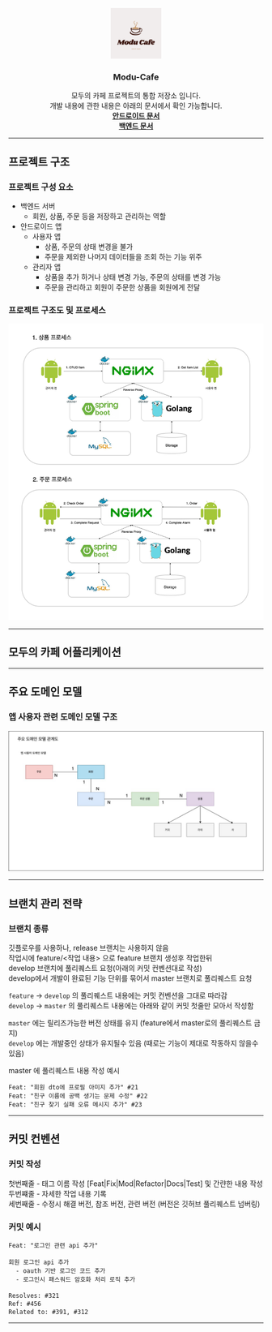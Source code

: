 <!-- PROJECT LOGO -->
<br />
<div align="center">
  <img src="./images/modu_cafe_icon.png" alt="Logo" width="100" height="100">
  <h3 align="center">Modu-Cafe</h3>

  <p align="center">
    모두의 카페 프로젝트의 통합 저장소 입니다.<br>
    개발 내용에 관한 내용은 아래의 문서에서 확인 가능합니다.<br>
    <a href="./android/ModuCafe/README.md"><strong>안드로이드 문서</strong></a><br>
    <a href="./backend/ModuCafe/README.md"><strong>백엔드 문서</strong></a><br>
  </p>
</div>

---

## 프로젝트 구조

### 프로젝트 구성 요소

- 백엔드 서버
  - 회원, 상품, 주문 등을 저장하고 관리하는 역할
- 안드로이드 앱
  - 사용자 앱
    - 상품, 주문의 상태 변경을 불가
    - 주문을 제외한 나머지 데이터들을 조회 하는 기능 위주
  - 관리자 앱
    - 상품을 추가 하거나 상태 변경 가능, 주문의 상태를 변경 가능
    - 주문을 관리하고 회원이 주문한 상품을 회원에게 전달

### 프로젝트 구조도 및 프로세스

![ari](./images/process.jpg)

---

## 모두의 카페 어플리케이션

---

## 주요 도메인 모델

### 앱 사용자 관련 도메인 모델 구조

![architecture](./images/domain_model.jpg)

---

## 브랜치 관리 전략

### 브랜치 종류

깃플로우를 사용하나, release 브랜치는 사용하지 않음  
작업시에 feature/<작업 내용> 으로 feature 브랜치 생성후 작업한뒤  
develop 브랜치에 풀리퀘스트 요청(아래의 커밋 컨벤션대로 작성)  
develop에서 개발이 완료된 기능 단위를 묶어서 master 브랜치로 풀리퀘스트 요청  

`feature` -> `develop` 의 풀리퀘스트 내용에는 커밋 컨벤션을 그대로 따라감  
`develop` -> `master` 의 풀리퀘스트 내용에는 아래와 같이 커밋 첫줄만 모아서 작성함  

`master` 에는 릴리즈가능한 버전 상태를 유지 (feature에서 master로의 풀리퀘스트 금지)  
`develop` 에는 개발중인 상태가 유지될수 있음 (때로는 기능이 제대로 작동하지 않을수 있음)  

master 에 풀리퀘스트 내용 작성 예시

```
Feat: "회원 dto에 프로필 아미지 추가" #21
Feat: "친구 이름에 공백 생기는 문제 수정" #22
Feat: "친구 찾기 실패 오류 메시지 추가" #23
```

---

## 커밋 컨벤션

### 커밋 작성

첫번째줄 - 태그 이름 작성 [Feat|Fix|Mod|Refactor|Docs|Test] 및 간랸한 내용 작성  
두번쨰줄 - 자세한 작업 내용 기록  
세번째줄 - 수정시 해결 버전, 참조 버전, 관련 버전 (버전은 깃허브 풀리퀘스트 넘버링)  

### 커밋 예시

```
Feat: "로그인 관련 api 추가"

회원 로그인 api 추가
  - oauth 기반 로그인 코드 추가
  - 로그인시 패스워드 암호화 처리 로직 추가

Resolves: #321
Ref: #456
Related to: #391, #312
```

---